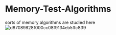 # Memory-Test-Algorithms
sorts of memory algorithms are studied here
![d87089828f000cc08f9134eb5ffc839](https://github.com/MoreAndMore34545/Memory-Test-Algorithms/assets/47515712/45e0c16a-b971-4187-92af-7e55c4ea50b5)
